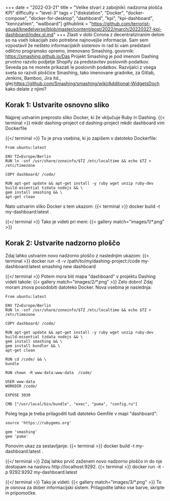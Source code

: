 +++
date = "2022-03-21"
title = "Velike stvari z zabojniki: nadzorna plošča KPI"
difficulty = "level-3"
tags = ["diskstation", "Docker", "docker-compose", "docker-for-desktop", "dashboard", "kpi", "kpi-dashboard", "kennzahlen", "wallboard"]
githublink = "https://github.com/terrorist-squad/knedelverse/blob/master/content/post/2022/march/20220327-kpi-dashboard/index.sl.md"
+++
Zlasti v dobi Corona z decentraliziranim delom so na vseh lokacijah zelo potrebne najnovejše informacije. Sam sem vzpostavil že nešteto informacijskih sistemov in rad bi vam predstavil odlično programsko opremo, imenovano Smashing. govornik: https://smashing.github.io/Das Projekt Smashing je pod imenom Dashing prvotno razvilo podjetje Shopify za predstavitev poslovnih podatkov. Seveda pa ne morete prikazati le poslovnih podatkov. Razvijalci z vsega sveta so razvili ploščice Smashing, tako imenovane gradnike, za Gitlab, Jenkins, Bamboo, Jira itd., glej:https://github.com/Smashing/smashing/wiki/Additional-WidgetsDoch kako delate z njimi?
## Korak 1: Ustvarite osnovno sliko
Najprej ustvarim preprosto sliko Docker, ki že vključuje Ruby in Dashing.
{{< terminal >}}
mkdir dashing-project
cd dashing-project
mkdir dashboard
vim Dockerfile

{{</ terminal >}}
To je prva vsebina, ki jo zapišem v datoteko Dockerfile:
```
From ubuntu:latest
 
ENV TZ=Europe/Berlin
RUN ln -snf /usr/share/zoneinfo/$TZ /etc/localtime && echo $TZ > /etc/timezone

COPY dashboard/ /code/

RUN apt-get update && apt-get install -y ruby wget unzip ruby-dev build-essential tzdata nodejs && \
gem install smashing && \
apt-get clean

```
Nato ustvarim sliko Docker s tem ukazom:
{{< terminal >}}
docker build -t my-dashboard:latest .

{{</ terminal >}}
Tako je videti pri meni:
{{< gallery match="images/1/*.png" >}}

## Korak 2: Ustvarite nadzorno ploščo
Zdaj lahko ustvarim novo nadzorno ploščo z naslednjim ukazom:
{{< terminal >}}
docker run -it -v /path/to/my/dashing-project:/code my-dashboard:latest smashing new dashboard

{{</ terminal >}}
Potem mora biti mapa "dashboard" v projektu Dashing videti takole:
{{< gallery match="images/2/*.png" >}}
Zelo dobro! Zdaj moram znova posodobiti datoteko Docker. Nova vsebina je naslednja:
```
From ubuntu:latest
 
ENV TZ=Europe/Berlin
RUN ln -snf /usr/share/zoneinfo/$TZ /etc/localtime && echo $TZ > /etc/timezone
 
COPY dashboard/ /code/
 
RUN apt-get update && apt-get install -y ruby wget unzip ruby-dev build-essential tzdata nodejs && \
gem install smashing && \
gem install bundler && \
apt-get clean
 
RUN cd /code/ && \
bundle
 
RUN chown -R www-data:www-data  /code/

USER www-data
WORKDIR /code/

EXPOSE 3030

CMD ["/usr/local/bin/bundle", "exec", "puma", "config.ru"]

```
Poleg tega je treba prilagoditi tudi datoteko Gemfile v mapi "dashboard":
```
source 'https://rubygems.org'

gem 'smashing'
gem 'puma'

```
Ponovim ukaz za sestavljanje:
{{< terminal >}}
docker build -t my-dashboard:latest .

{{</ terminal >}}
Zdaj lahko prvič zaženem novo nadzorno ploščo in do nje dostopam na naslovu http://localhost:9292.
{{< terminal >}}
docker run -it -p 9292:9292 my-dashboard:latest

{{</ terminal >}}
Tako je videti:
{{< gallery match="images/3/*.png" >}}
To je osnova za dober informacijski sistem. Prilagodite lahko vse barve, skripte in pripomočke.
